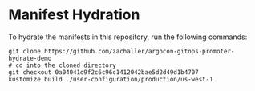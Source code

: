# Manifest Hydration

To hydrate the manifests in this repository, run the following commands:

```shell
git clone https://github.com/zachaller/argocon-gitops-promoter-hydrate-demo
# cd into the cloned directory
git checkout 0a04041d9f2c6c96c1412042bae5d2d49d1b4707
kustomize build ./user-configuration/production/us-west-1
```
